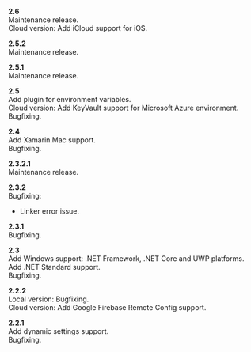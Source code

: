 **2.6**  
Maintenance release.  
Cloud version: Add iCloud support for iOS.  

**2.5.2**  
Maintenance release.

**2.5.1**  
Maintenance release.

**2.5**  
Add plugin for environment variables.  
Cloud version: Add KeyVault support for Microsoft Azure environment.  
Bugfixing.  

**2.4**  
Add Xamarin.Mac support.  
Bugfixing.  

**2.3.2.1**  
Maintenance release.

**2.3.2**  
Bugfixing:  
- Linker error issue.  

**2.3.1**  
Bugfixing.  

**2.3**  
Add Windows support: .NET Framework, .NET Core and UWP platforms.  
Add .NET Standard support.  
Bugfixing.  

**2.2.2**  
Local version: Bugfixing.  
Cloud version: Add Google Firebase Remote Config support.  

**2.2.1**  
Add dynamic settings support.  
Bugfixing.  
